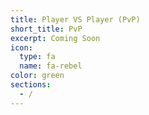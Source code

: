 ```yaml
---
title: Player VS Player (PvP)
short_title: PvP
excerpt: Coming Soon
icon:
  type: fa
  name: fa-rebel
color: green
sections:
  - /
---
```

